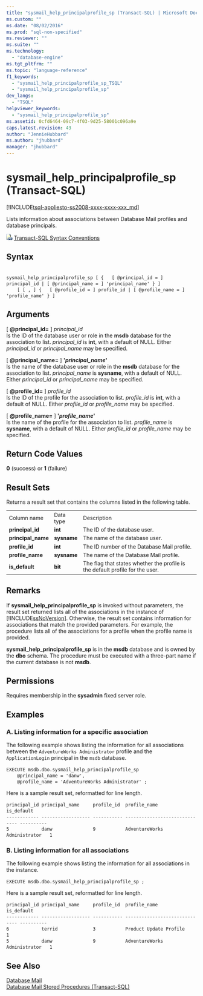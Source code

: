 ```yaml
---
title: "sysmail_help_principalprofile_sp (Transact-SQL) | Microsoft Docs"
ms.custom: ""
ms.date: "08/02/2016"
ms.prod: "sql-non-specified"
ms.reviewer: ""
ms.suite: ""
ms.technology: 
  - "database-engine"
ms.tgt_pltfrm: ""
ms.topic: "language-reference"
f1_keywords: 
  - "sysmail_help_principalprofile_sp_TSQL"
  - "sysmail_help_principalprofile_sp"
dev_langs: 
  - "TSQL"
helpviewer_keywords: 
  - "sysmail_help_principalprofile_sp"
ms.assetid: 0cfd6464-09c7-4f03-9d25-58001c096a9e
caps.latest.revision: 43
author: "JennieHubbard"
ms.author: "jhubbard"
manager: "jhubbard"
---
```

# sysmail_help_principalprofile_sp (Transact-SQL)
[!INCLUDE[tsql-appliesto-ss2008-xxxx-xxxx-xxx_md](../../includes/tsql-appliesto-ss2008-xxxx-xxxx-xxx-md.md)]

  Lists information about associations between Database Mail profiles and database principals.  
  
 
 ![Topic link icon](../../database-engine/configure-windows/media/topic-link.gif "Topic link icon") [Transact-SQL Syntax Conventions](../../t-sql/language-elements/transact-sql-syntax-conventions-transact-sql.md)  
  
## Syntax  
  
```  
  
sysmail_help_principalprofile_sp [ {   [ @principal_id = ] principal_id | [ @principal_name = ] 'principal_name' } ]  
    [ [ , ] {   [ @profile_id = ] profile_id | [ @profile_name = ] 'profile_name' } ]  
```  
  
## Arguments  
 [ **@principal_id=** ] *principal_id*  
 Is the ID of the database user or role in the **msdb** database for the association to list. *principal_id* is **int**, with a default of NULL. Either *principal_id* or *principal_name* may be specified.  
  
 [ **@principal_name=** ] **'***principal_name***'**  
 Is the name of the database user or role in the **msdb** database for the association to list. *principal_name* is **sysname**, with a default of NULL. Either *principal_id* or *principal_name* may be specified.  
  
 [ **@profile_id=** ] *profile_id*  
 Is the ID of the profile for the association to list. *profile_id* is **int**, with a default of NULL. Either *profile_id* or *profile_name* may be specified.  
  
 [ **@profile_name=** ] **'***profile_name***'**  
 Is the name of the profile for the association to list. *profile_name* is **sysname**, with a default of NULL. Either *profile_id* or *profile_name* may be specified.  
  
## Return Code Values  
 **0** (success) or **1** (failure)  
  
## Result Sets  
 Returns a result set that contains the columns listed in the following table.  
  
||||  
|-|-|-|  
|Column name|Data type|Description|  
|**principal_id**|**int**|The ID of the database user.|  
|**principal_name**|**sysname**|The name of the database user.|  
|**profile_id**|**int**|The ID number of the Database Mail profile.|  
|**profile_name**|**sysname**|The name of the Database Mail profile.|  
|**is_default**|**bit**|The flag that states whether the profile is the default profile for the user.|  
  
## Remarks  
 If **sysmail_help_principalprofile_sp** is invoked without parameters, the result set returned lists all of the associations in the instance of [!INCLUDE[ssNoVersion](../../includes/ssnoversion-md.md)]. Otherwise, the result set contains information for associations that match the provided parameters. For example, the procedure lists all of the associations for a profile when the profile name is provided.  
  
 **sysmail_help_principalprofile_sp** is in the **msdb** database and is owned by the **dbo** schema. The procedure must be executed with a three-part name if the current database is not **msdb**.  
  
## Permissions  
 Requires membership in the **sysadmin** fixed server role.  
  
## Examples  
  
### A. Listing information for a specific association  
 The following example shows listing the information for all associations between the `AdventureWorks Administrator` profile and the `ApplicationLogin` principal in the `msdb` database.  
  
```  
EXECUTE msdb.dbo.sysmail_help_principalprofile_sp  
    @principal_name = 'danw',  
    @profile_name = 'AdventureWorks Administrator' ;  
```  
  
 Here is a sample result set, reformatted for line length.  
  
```  
principal_id principal_name     profile_id  profile_name                   is_default  
------------ ------------------ ----------- ------------------------------ ----------  
5            danw               9           AdventureWorks Administrator   1  
```  
  
### B. Listing information for all associations  
 The following example shows listing the information for all associations in the instance.  
  
```  
EXECUTE msdb.dbo.sysmail_help_principalprofile_sp ;  
```  
  
 Here is a sample result set, reformatted for line length.  
  
```  
principal_id principal_name     profile_id  profile_name                   is_default  
------------ ------------------ ----------- ------------------------------ ----------  
6            terrid             3           Product Update Profile         1  
5            danw               9           AdventureWorks Administrator   1  
```  
  
## See Also  
 [Database Mail](../../relational-databases/database-mail/database-mail.md)   
 [Database Mail Stored Procedures &#40;Transact-SQL&#41;](../../relational-databases/system-stored-procedures/database-mail-stored-procedures-transact-sql.md)  
  
  
